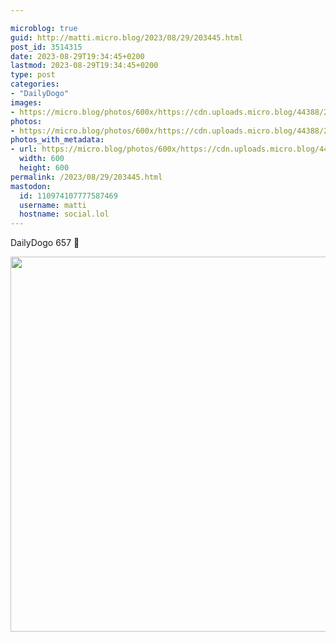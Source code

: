 ```yaml
---

microblog: true
guid: http://matti.micro.blog/2023/08/29/203445.html
post_id: 3514315
date: 2023-08-29T19:34:45+0200
lastmod: 2023-08-29T19:34:45+0200
type: post
categories:
- "DailyDogo"
images:
- https://micro.blog/photos/600x/https://cdn.uploads.micro.blog/44388/2023/b501f64dda16405c8d1dcf14162ae26f.jpg
photos:
- https://micro.blog/photos/600x/https://cdn.uploads.micro.blog/44388/2023/b501f64dda16405c8d1dcf14162ae26f.jpg
photos_with_metadata:
- url: https://micro.blog/photos/600x/https://cdn.uploads.micro.blog/44388/2023/b501f64dda16405c8d1dcf14162ae26f.jpg
  width: 600
  height: 600
permalink: /2023/08/29/203445.html
mastodon:
  id: 110974107777587469
  username: matti
  hostname: social.lol
---
```

DailyDogo 657 🐶

<img src="/media/uploads/2023/b501f64dda16405c8d1dcf14162ae26f.jpg" width="600" height="600" alt="" />
